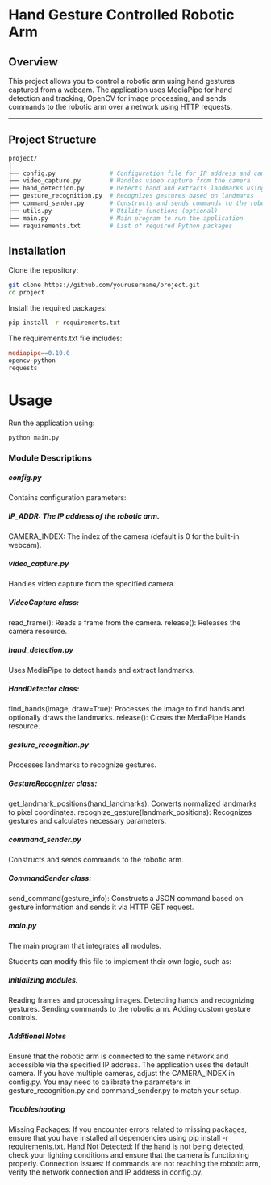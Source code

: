 # Hand Gesture Controlled Robotic Arm

## Overview

This project allows you to control a robotic arm using hand gestures captured from a webcam. The application uses MediaPipe for hand detection and tracking, OpenCV for image processing, and sends commands to the robotic arm over a network using HTTP requests.

---

## Project Structure

```bash
project/
│
├── config.py               # Configuration file for IP address and camera index
├── video_capture.py        # Handles video capture from the camera
├── hand_detection.py       # Detects hand and extracts landmarks using MediaPipe
├── gesture_recognition.py  # Recognizes gestures based on landmarks
├── command_sender.py       # Constructs and sends commands to the robotic arm
├── utils.py                # Utility functions (optional)
├── main.py                 # Main program to run the application
└── requirements.txt        # List of required Python packages
```

## Installation
Clone the repository:
```bash
git clone https://github.com/yourusername/project.git
cd project
```

Install the required packages:
```bash
pip install -r requirements.txt
```

The requirements.txt file includes:
```makefile
mediapipe==0.10.0
opencv-python
requests
```

# Usage
Run the application using:

```bash
python main.py
```

### Module Descriptions
##### config.py
Contains configuration parameters:

##### IP_ADDR: The IP address of the robotic arm.
CAMERA_INDEX: The index of the camera (default is 0 for the built-in webcam).

##### video_capture.py
Handles video capture from the specified camera.

##### VideoCapture class:
read_frame(): Reads a frame from the camera.
release(): Releases the camera resource.

##### hand_detection.py
Uses MediaPipe to detect hands and extract landmarks.

##### HandDetector class:
find_hands(image, draw=True): Processes the image to find hands and optionally draws the landmarks.
release(): Closes the MediaPipe Hands resource.

##### gesture_recognition.py
Processes landmarks to recognize gestures.

##### GestureRecognizer class:
get_landmark_positions(hand_landmarks): Converts normalized landmarks to pixel coordinates.
recognize_gesture(landmark_positions): Recognizes gestures and calculates necessary parameters.

##### command_sender.py
Constructs and sends commands to the robotic arm.

##### CommandSender class:
send_command(gesture_info): Constructs a JSON command based on gesture information and sends it via HTTP GET request.

##### main.py
The main program that integrates all modules.

Students can modify this file to implement their own logic, such as:

##### Initializing modules.
Reading frames and processing images.
Detecting hands and recognizing gestures.
Sending commands to the robotic arm.
Adding custom gesture controls.

##### Additional Notes
Ensure that the robotic arm is connected to the same network and accessible via the specified IP address.
The application uses the default camera. If you have multiple cameras, adjust the CAMERA_INDEX in config.py.
You may need to calibrate the parameters in gesture_recognition.py and command_sender.py to match your setup.

##### Troubleshooting
Missing Packages: If you encounter errors related to missing packages, ensure that you have installed all dependencies using pip install -r requirements.txt.
Hand Not Detected: If the hand is not being detected, check your lighting conditions and ensure that the camera is functioning properly.
Connection Issues: If commands are not reaching the robotic arm, verify the network connection and IP address in config.py.
